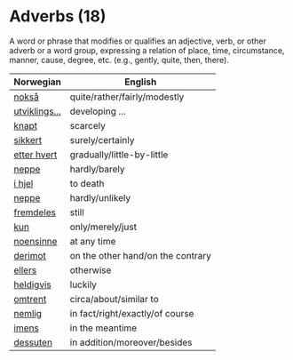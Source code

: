 # Adverbs (18)

A word or phrase that modifies or qualifies an adjective, verb, or other adverb or a word group, expressing a relation of place, time, circumstance, manner, cause, degree, etc. (e.g., gently, quite, then, there).

| Norwegian | English |
| --- | --- |
| [nokså](https://www.ordnett.no/search?language=no&phrase=nokså) | quite/rather/fairly/modestly |
| [utviklings...](https://www.ordnett.no/search?language=no&phrase=utviklings...) | developing ... |
| [knapt](https://www.ordnett.no/search?language=no&phrase=knapt) | scarcely |
| [sikkert](https://www.ordnett.no/search?language=no&phrase=sikkert) | surely/certainly |
| [etter hvert](https://www.ordnett.no/search?language=no&phrase=etter%20hvert) | gradually/little-by-little |
| [neppe](https://www.ordnett.no/search?language=no&phrase=neppe) | hardly/barely |
| [i hjel](https://www.ordnett.no/search?language=no&phrase=i%20hjel) | to death |
| [neppe](https://www.ordnett.no/search?language=no&phrase=neppe) | hardly/unlikely |
| [fremdeles](https://www.ordnett.no/search?language=no&phrase=fremdeles) | still |
| [kun](https://www.ordnett.no/search?language=no&phrase=kun) | only/merely/just |
| [noensinne](https://www.ordnett.no/search?language=no&phrase=noensinne) | at any time |
| [derimot](https://www.ordnett.no/search?language=no&phrase=derimot) | on the other hand/on the contrary |
| [ellers](https://www.ordnett.no/search?language=no&phrase=ellers) | otherwise |
| [heldigvis](https://www.ordnett.no/search?language=no&phrase=heldigvis) | luckily |
| [omtrent](https://www.ordnett.no/search?language=no&phrase=omtrent) | circa/about/similar to |
| [nemlig](https://www.ordnett.no/search?language=no&phrase=nemlig) | in fact/right/exactly/of course |
| [imens](https://www.ordnett.no/search?language=no&phrase=imens) | in the meantime |
| [dessuten](https://www.ordnett.no/search?language=no&phrase=dessuten) | in addition/moreover/besides |

